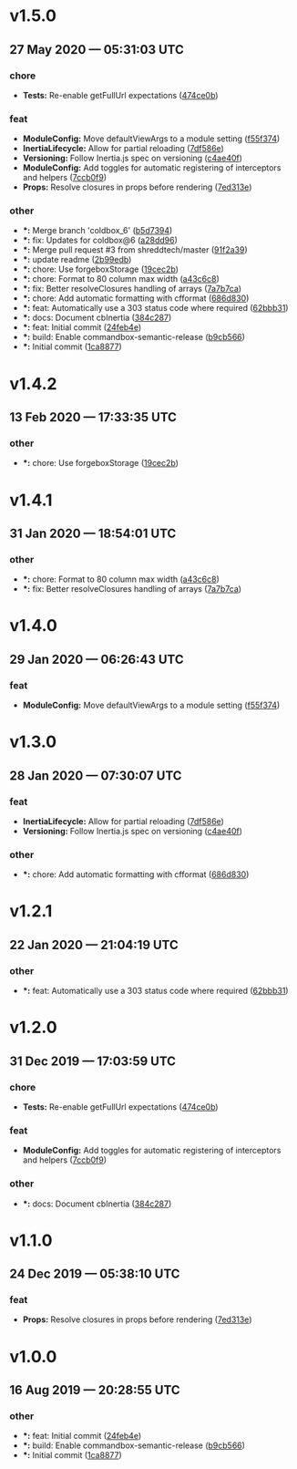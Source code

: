 # v1.5.0
## 27 May 2020 — 05:31:03 UTC

### chore

+ __Tests:__ Re-enable getFullUrl expectations ([474ce0b](https://github.com/elpete/cbInertia/commit/474ce0bec0a4b09c220e8af222cbe9070a236e72))

### feat

+ __ModuleConfig:__ Move defaultViewArgs to a module setting
 ([f55f374](https://github.com/elpete/cbInertia/commit/f55f374b8a43cb28b9f53f849dfd3f08032e262c))
+ __InertiaLifecycle:__ Allow for partial reloading ([7df586e](https://github.com/elpete/cbInertia/commit/7df586e975098f64b037ca777082651db3674e6c))
+ __Versioning:__ Follow Inertia.js spec on versioning ([c4ae40f](https://github.com/elpete/cbInertia/commit/c4ae40f9d8daa27c3ff8b6062bfb18d5bf91d20e))
+ __ModuleConfig:__ Add toggles for automatic registering of interceptors and helpers ([7ccb0f9](https://github.com/elpete/cbInertia/commit/7ccb0f922bbc0b455a3e588ef044fa2c0dbba607))
+ __Props:__ Resolve closures in props before rendering ([7ed313e](https://github.com/elpete/cbInertia/commit/7ed313e0208f4a09ad51967adc4064ec744b3612))

### other

+ __\*:__ Merge branch 'coldbox_6'
 ([b5d7394](https://github.com/elpete/cbInertia/commit/b5d73946766074be5d9d85ec1dfbbbe0d332f304))
+ __\*:__ fix: Updates for coldbox@6
 ([a28dd96](https://github.com/elpete/cbInertia/commit/a28dd962db1f2602b04d93ec39718494f8020382))
+ __\*:__ Merge pull request #3 from shreddtech/master ([91f2a39](https://github.com/elpete/cbInertia/commit/91f2a39d2a340efcc96cb190b376c5b8f202f529))
+ __\*:__ update readme ([2b99edb](https://github.com/elpete/cbInertia/commit/2b99edb32aa37c1d43052f807cad8ea0e8a85d82))
+ __\*:__ chore: Use forgeboxStorage ([19cec2b](https://github.com/elpete/cbInertia/commit/19cec2bfdd2c940ffd39027cfc4b23d4f100e3fc))
+ __\*:__ chore: Format to 80 column max width
 ([a43c6c8](https://github.com/elpete/cbInertia/commit/a43c6c8720f054c5578d2f13a6fdf923f5749a6b))
+ __\*:__ fix: Better resolveClosures handling of arrays
 ([7a7b7ca](https://github.com/elpete/cbInertia/commit/7a7b7caf94cae969c06fa0da9ab978ec75db5581))
+ __\*:__ chore: Add automatic formatting with cfformat
 ([686d830](https://github.com/elpete/cbInertia/commit/686d8300633818e65aae9a2ccaac7d7f730a0aae))
+ __\*:__ feat: Automatically use a 303 status code where required ([62bbb31](https://github.com/elpete/cbInertia/commit/62bbb317bf2b022a72117a1d2bc729b8d351c174))
+ __\*:__ docs: Document cbInertia
 ([384c287](https://github.com/elpete/cbInertia/commit/384c2877c3b39658850223806e4060682f4b91b9))
+ __\*:__ feat: Initial commit
 ([24feb4e](https://github.com/elpete/cbInertia/commit/24feb4e3cd9fa1936547f48f90036aa2213c7727))
+ __\*:__ build: Enable commandbox-semantic-release
 ([b9cb566](https://github.com/elpete/cbInertia/commit/b9cb566fa93e78c86463d6e193246c4f369503c5))
+ __\*:__ Initial commit ([1ca8877](https://github.com/elpete/cbInertia/commit/1ca88779aec8cda4dfd853b0e0d4c7cf865cab76))


# v1.4.2
## 13 Feb 2020 — 17:33:35 UTC

### other

+ __\*:__ chore: Use forgeboxStorage ([19cec2b](https://github.com/elpete/cbInertia/commit/19cec2bfdd2c940ffd39027cfc4b23d4f100e3fc))


# v1.4.1
## 31 Jan 2020 — 18:54:01 UTC

### other

+ __\*:__ chore: Format to 80 column max width
 ([a43c6c8](https://github.com/elpete/cbInertia/commit/a43c6c8720f054c5578d2f13a6fdf923f5749a6b))
+ __\*:__ fix: Better resolveClosures handling of arrays
 ([7a7b7ca](https://github.com/elpete/cbInertia/commit/7a7b7caf94cae969c06fa0da9ab978ec75db5581))


# v1.4.0
## 29 Jan 2020 — 06:26:43 UTC

### feat

+ __ModuleConfig:__ Move defaultViewArgs to a module setting
 ([f55f374](https://github.com/elpete/cbInertia/commit/f55f374b8a43cb28b9f53f849dfd3f08032e262c))


# v1.3.0
## 28 Jan 2020 — 07:30:07 UTC

### feat

+ __InertiaLifecycle:__ Allow for partial reloading ([7df586e](https://github.com/elpete/cbInertia/commit/7df586e975098f64b037ca777082651db3674e6c))
+ __Versioning:__ Follow Inertia.js spec on versioning ([c4ae40f](https://github.com/elpete/cbInertia/commit/c4ae40f9d8daa27c3ff8b6062bfb18d5bf91d20e))

### other

+ __\*:__ chore: Add automatic formatting with cfformat
 ([686d830](https://github.com/elpete/cbInertia/commit/686d8300633818e65aae9a2ccaac7d7f730a0aae))


# v1.2.1
## 22 Jan 2020 — 21:04:19 UTC

### other

+ __\*:__ feat: Automatically use a 303 status code where required ([62bbb31](https://github.com/elpete/cbInertia/commit/62bbb317bf2b022a72117a1d2bc729b8d351c174))


# v1.2.0
## 31 Dec 2019 — 17:03:59 UTC

### chore

+ __Tests:__ Re-enable getFullUrl expectations ([474ce0b](https://github.com/elpete/cbInertia/commit/474ce0bec0a4b09c220e8af222cbe9070a236e72))

### feat

+ __ModuleConfig:__ Add toggles for automatic registering of interceptors and helpers ([7ccb0f9](https://github.com/elpete/cbInertia/commit/7ccb0f922bbc0b455a3e588ef044fa2c0dbba607))

### other

+ __\*:__ docs: Document cbInertia
 ([384c287](https://github.com/elpete/cbInertia/commit/384c2877c3b39658850223806e4060682f4b91b9))


# v1.1.0
## 24 Dec 2019 — 05:38:10 UTC

### feat

+ __Props:__ Resolve closures in props before rendering ([7ed313e](https://github.com/elpete/cbInertia/commit/7ed313e0208f4a09ad51967adc4064ec744b3612))


# v1.0.0
## 16 Aug 2019 — 20:28:55 UTC

### other

+ __\*:__ feat: Initial commit
 ([24feb4e](https://github.com/elpete/cbInertia/commit/24feb4e3cd9fa1936547f48f90036aa2213c7727))
+ __\*:__ build: Enable commandbox-semantic-release
 ([b9cb566](https://github.com/elpete/cbInertia/commit/b9cb566fa93e78c86463d6e193246c4f369503c5))
+ __\*:__ Initial commit ([1ca8877](https://github.com/elpete/cbInertia/commit/1ca88779aec8cda4dfd853b0e0d4c7cf865cab76))
